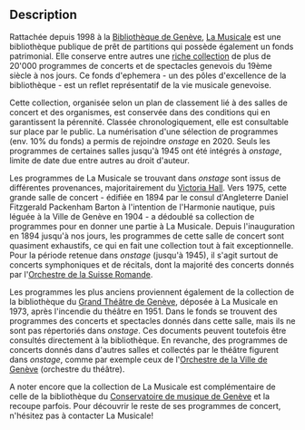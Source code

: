 ## Description

Rattachée depuis 1998 à la [Bibliothèque de Genève](https://www.bge-geneve.ch/), [La Musicale](http://www.bge-geneve.ch/musicale) est une bibliothèque publique de prêt de partitions qui possède également un fonds patrimonial. Elle conserve entre autres une [riche collection](http://institutions.ville-geneve.ch/fr/bge/collections/musiques/presentation/) de plus de 20&#39;000 programmes de concerts et de spectacles genevois du 19ème siècle à nos jours. Ce fonds d&#39;ephemera - un des pôles d&#39;excellence de la bibliothèque - est un reflet représentatif de la vie musicale genevoise.

Cette collection, organisée selon un plan de classement lié à des salles de concert et des organismes, est conservée dans des conditions qui en garantissent la pérennité. Classée chronologiquement, elle est consultable sur place par le public. La numérisation d&#39;une sélection de programmes (env. 10% du fonds) a permis de rejoindre _onstage_ en 2020. Seuls les programmes de certaines salles jusqu&#39;à 1945 ont été intégrés à _onstage_, limite de date due entre autres au droit d&#39;auteur.

Les programmes de La Musicale se trouvant dans _onstage_ sont issus de différentes provenances, majoritairement du [Victoria Hall](https://www.ville-ge.ch/culture/victoria\_hall/histoire.html). Vers 1975, cette grande salle de concert - édifiée en 1894 par le consul d&#39;Angleterre Daniel Fitzgerald Packenham Barton à l&#39;intention de l&#39;Harmonie nautique, puis léguée à la Ville de Genève en 1904 - a dédoublé sa collection de programmes pour en donner une partie à La Musicale. Depuis l&#39;inauguration en 1894 jusqu&#39;à nos jours, les programmes de cette salle de concert sont quasiment exhaustifs, ce qui en fait une collection tout à fait exceptionnelle. Pour la période retenue dans _onstage_ (jusqu&#39;à 1945), il s&#39;agit surtout de concerts symphoniques et de récitals, dont la majorité des concerts donnés par l&#39;[Orchestre de la Suisse Romande](https://www.osr.ch/fr/).

Les programmes les plus anciens proviennent également de la collection de la bibliothèque du [Grand Théâtre de Genève](https://www.gtg.ch/), déposée à La Musicale en 1973, après l&#39;incendie du théâtre en 1951. Dans le fonds se trouvent des programmes des concerts et spectacles donnés dans cette salle, mais ils ne sont pas répertoriés dans _onstage_. Ces documents peuvent toutefois être consultés directement à la bibliothèque. En revanche, des programmes de concerts donnés dans d&#39;autres salles et collectés par le théâtre figurent dans _onstage_, comme par exemple ceux de l&#39;[Orchestre de la Ville de Genève](https://archives.geneve.ch/archive/eac/grand_theatreISAAR) (orchestre du théâtre).

A noter encore que la collection de La Musicale est complémentaire de celle de la bibliothèque du [Conservatoire de musique de Genève](https://www.cmg.ch/) et la recoupe parfois. Pour découvrir le reste de ses programmes de concert, n'hésitez pas à contacter La Musicale!
